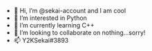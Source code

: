- 👋 Hi, I’m @sekai-account and I am cool
- 👀 I’m interested in Python
- 🌱 I’m currently learning C++
- 💞️ I’m looking to collaborate on nothing...sorry!
- 📫 Y2KSekai#3893

<!---
sekai-account/sekai-account is a ✨ special ✨ repository because its `README.md` (this file) appears on your GitHub profile.
You can click the Preview link to take a look at your changes.
--->
